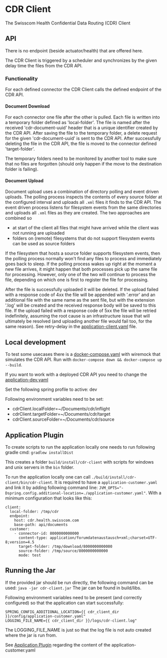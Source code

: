 # CDR Client
The Swisscom Health Confidential Data Routing (CDR) Client

## API
There is no endpoint (beside actuator/health) that are offered here.

The CDR Client is triggered by a scheduler and synchronizes by the given delay time the files from the CDR API.

### Functionality
For each defined connector the CDR Client calls the defined endpoint of the CDR API.

#### Document Download

For each connector one file after the other is pulled. Each file is written into a temporary folder defined as 'local-folder'.
The file is named after the received 'cdr-document-uuid' header that is a unique identifier created by the CDR API.
After saving the file to the temporary folder, a delete request for the given 'cdr-document-uuid' is sent to the CDR API.
After successfully deleting the file in the CDR API, the file is moved to the connector defined 'target-folder'.

The temporary folders need to be monitored by another tool to make sure that no files are forgotten (should only happen if the move
to the destination folder is failing).

#### Document Upload

Document upload uses a combination of directory polling and event driven uploads. The polling process inspects the 
contents of every source folder at the configured interval and uploads all `.xml` files it finds to the CDR API. The 
event driven process listens for filesystem events from the same directories and uploads all `.xml` files as they 
are created. The two approaches are combined so

* at start of the client all files that might have arrived while the client was not running are uploaded
* folders on (remote) filesystems that do not support filesystem events can be used as source folders

If the filesystem that hosts a source folder supports filesystem events, then the polling process normally won't find 
any files to process and immediately goes back to sleep. If the polling process wakes up right at the moment a new file 
arrives, it might happen that both processes pick up the same file for processing. However, only one of the two will 
continue to process the file, depending on which one is first to register the file for processing.

After the file is successfully uploaded it will be deleted.
If the upload failed with a response code of 4xx the file will be appended with '.error' and an additional file with the same name as the sent file, but with
the extension '.log' will be created and the received response body will be saved to this file.
If the upload failed with a response code of 5xx the file will be retried indefinitely, assuming the root cause is 
an infrastructure issue that will ultimately be resolved (and uploading another file would fail too, for the same 
reason). See retry-delay in the [application-client.yaml](./src/main/resources/config/application-client.yaml) file.

## Local development
To test some usecases there is a [docker-compose.yaml](./docker-compose/docker-compose.yaml) with wiremock that simulates the CDR API. Run with ```docker-compose down && docker-compose up --build```.

If you want to work with a deployed CDR API you need to change the [application-dev.yaml](./src/main/resources/config/application-dev.yaml)

Set the following spring profile to active: dev

Following environment variables need to be set:
* cdrClient.localFolder=~/Documents/cdr/inflight
* cdrClient.targetFolder=~/Documents/cdr/target
* cdrClient.sourceFolder=~/Documents/cdr/source

## Application Plugin
To create scripts to run the application locally one needs to run following gradle cmd: ```gradlew installDist```

This creates a folder ```build/install/cdr-client``` with scripts for windows and unix servers in the ```bin``` folder.

To run the application locally one can call ```./build/install/cdr-client/bin/cdr-client```. It is required to have a ```application-customer.yaml``` and link it by adding following command line: ```JVM_OPTS="-Dspring.config.additional-location=./application-customer.yaml"```.
With a minimum configuration that looks like this:
```
client:
  local-folder: /tmp/cdr
  endpoint:
    host: cdr.health.swisscom.com
    base-path: api/documents
  customer:
    - connector-id: 8000000000000
      content-type: application/forumdatenaustausch+xml;charset=UTF-8;version=4.5
      target-folder: /tmp/download/8000000000000
      source-folder: /tmp/source/8000000000000
      mode: test
```

## Running the Jar
If the provided jar should be run directly, the following command can be used:
```java -jar cdr-client.jar```
The jar can be found in build/libs.

Following environment variables need to be present (and correctly configured) so that the application can start successfully:
```
SPRING_CONFIG_ADDITIONAL_LOCATION={{ cdr_client_dir }}/config/application-customer.yaml"
LOGGING_FILE_NAME={{ cdr_client_dir }}/logs/cdr-client.log"
```
The LOGGING_FILE_NAME is just so that the log file is not auto created where the jar is run from.

See [Application Plugin](#application-plugin) regarding the content of the application-customer.yaml
